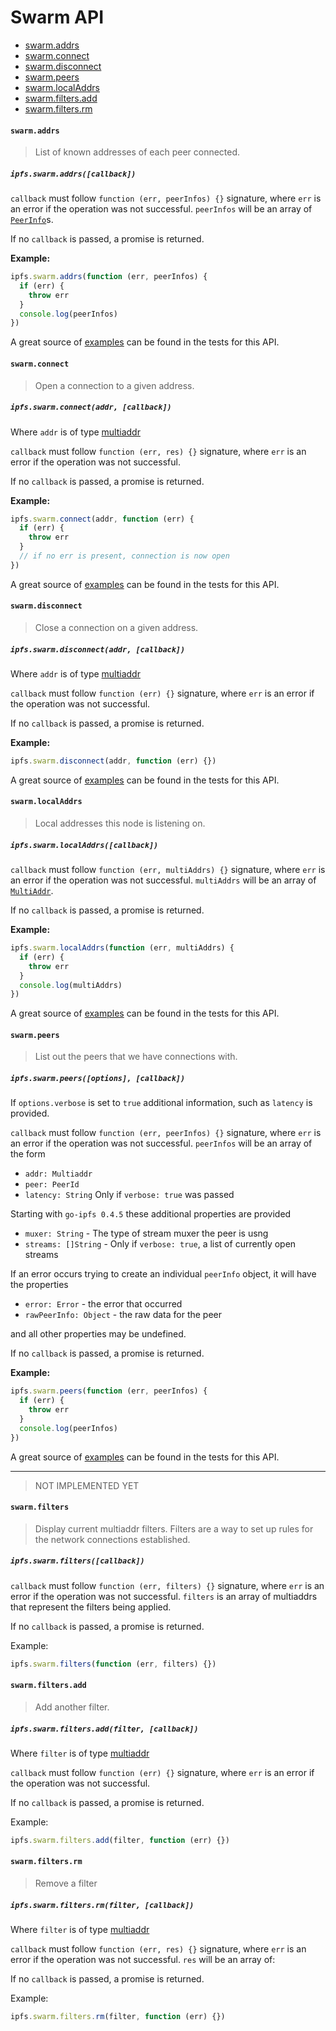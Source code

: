 # Swarm API

* [swarm.addrs](#swarmaddrs)
* [swarm.connect](#swarmconnect)
* [swarm.disconnect](#swarmdisconnect)
* [swarm.peers](#swarmpeers)
* [swarm.localAddrs](#swarmlocaladdrs)
* [swarm.filters.add](#swarmfiltersadd)
* [swarm.filters.rm](#swarmfiltersrm)

#### `swarm.addrs`

> List of known addresses of each peer connected.

##### `ipfs.swarm.addrs([callback])`

`callback` must follow `function (err, peerInfos) {}` signature, where `err` is an error if the operation was not successful. `peerInfos` will be an array of [`PeerInfo`](https://github.com/libp2p/js-peer-info)s.

If no `callback` is passed, a promise is returned.

**Example:**

```JavaScript
ipfs.swarm.addrs(function (err, peerInfos) {
  if (err) {
    throw err
  }
  console.log(peerInfos)
})
```

A great source of [examples][] can be found in the tests for this API.

#### `swarm.connect`

> Open a connection to a given address.

##### `ipfs.swarm.connect(addr, [callback])`

Where `addr` is of type [multiaddr](https://github.com/multiformats/js-multiaddr)

`callback` must follow `function (err, res) {}` signature, where `err` is an error if the operation was not successful.

If no `callback` is passed, a promise is returned.

**Example:**

```JavaScript
ipfs.swarm.connect(addr, function (err) {
  if (err) {
    throw err
  }
  // if no err is present, connection is now open
})
```

A great source of [examples][] can be found in the tests for this API.

#### `swarm.disconnect`

> Close a connection on a given address.

##### `ipfs.swarm.disconnect(addr, [callback])`

Where `addr` is of type [multiaddr](https://github.com/multiformats/js-multiaddr)

`callback` must follow `function (err) {}` signature, where `err` is an error if the operation was not successful.

If no `callback` is passed, a promise is returned.

**Example:**

```JavaScript
ipfs.swarm.disconnect(addr, function (err) {})
```

A great source of [examples][] can be found in the tests for this API.

#### `swarm.localAddrs`

> Local addresses this node is listening on.

##### `ipfs.swarm.localAddrs([callback])`

`callback` must follow `function (err, multiAddrs) {}` signature, where `err` is an error if the operation was not successful. `multiAddrs` will be an array of [`MultiAddr`](https://github.com/multiformats/js-multiaddr).

If no `callback` is passed, a promise is returned.

**Example:**

```JavaScript
ipfs.swarm.localAddrs(function (err, multiAddrs) {
  if (err) {
    throw err
  }
  console.log(multiAddrs)
})
```

A great source of [examples][] can be found in the tests for this API.

#### `swarm.peers`

> List out the peers that we have connections with.

##### `ipfs.swarm.peers([options], [callback])`

If `options.verbose` is set to `true` additional information, such as `latency` is provided.

`callback` must follow `function (err, peerInfos) {}` signature, where `err` is an error if the operation was not successful. `peerInfos` will be an array of the form

- `addr: Multiaddr`
- `peer: PeerId`
- `latency: String` Only if `verbose: true`  was passed

Starting with `go-ipfs 0.4.5` these additional properties are provided

- `muxer: String` - The type of stream muxer the peer is usng
- `streams: []String` - Only if `verbose: true`, a list of currently open streams

If an error occurs trying to create an individual `peerInfo` object, it will have the properties

- `error: Error` - the error that occurred
- `rawPeerInfo: Object` - the raw data for the peer

and all other properties may be undefined.

If no `callback` is passed, a promise is returned.

**Example:**

```JavaScript
ipfs.swarm.peers(function (err, peerInfos) {
  if (err) {
    throw err
  }
  console.log(peerInfos)
})
```

A great source of [examples][] can be found in the tests for this API.

------------------------------

> NOT IMPLEMENTED YET

#### `swarm.filters`

> Display current multiaddr filters. Filters are a way to set up rules for the network connections established.

##### `ipfs.swarm.filters([callback])`

`callback` must follow `function (err, filters) {}` signature, where `err` is an error if the operation was not successful. `filters` is an array of multiaddrs that represent the filters being applied.

If no `callback` is passed, a promise is returned.

Example:

```JavaScript
ipfs.swarm.filters(function (err, filters) {})
```

#### `swarm.filters.add`

> Add another filter.

##### `ipfs.swarm.filters.add(filter, [callback])`

Where `filter` is of type [multiaddr]()

`callback` must follow `function (err) {}` signature, where `err` is an error if the operation was not successful.

If no `callback` is passed, a promise is returned.

Example:

```JavaScript
ipfs.swarm.filters.add(filter, function (err) {})
```

#### `swarm.filters.rm`

> Remove a filter

##### `ipfs.swarm.filters.rm(filter, [callback])`

Where `filter` is of type [multiaddr]()

`callback` must follow `function (err, res) {}` signature, where `err` is an error if the operation was not successful. `res` will be an array of:

If no `callback` is passed, a promise is returned.

Example:

```JavaScript
ipfs.swarm.filters.rm(filter, function (err) {})
```

[examples]: https://github.com/ipfs/interface-ipfs-core/blob/master/src/swarm
